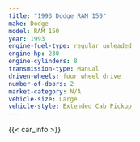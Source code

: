 ```yaml
---
title: "1993 Dodge RAM 150"
make: Dodge
model: RAM 150
year: 1993
engine-fuel-type: regular unleaded
engine-hp: 230
engine-cylinders: 8
transmission-type: Manual
driven-wheels: four wheel drive
number-of-doors: 2
market-category: N/A
vehicle-size: Large
vehicle-style: Extended Cab Pickup
---
```


{{< car_info >}}
